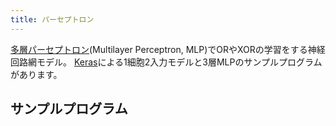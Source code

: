 ```yaml
---
title: パーセプトロン
---
```


[多層パーセプトロン](https://ja.wikipedia.org/wiki/%E5%A4%9A%E5%B1%A4%E3%83%91%E3%83%BC%E3%82%BB%E3%83%97%E3%83%88%E3%83%AD%E3%83%B3)(Multilayer Perceptron, MLP)でORやXORの学習をする神経回路網モデル。
[Keras](https://keras.io/ja/)による1細胞2入力モデルと3層MLPのサンプルプログラムがあります。

## サンプルプログラム

<script src="https://gist.github.com/jnishii/48b185a5664ab54b91c1423f99fbfc49.js"></script>
